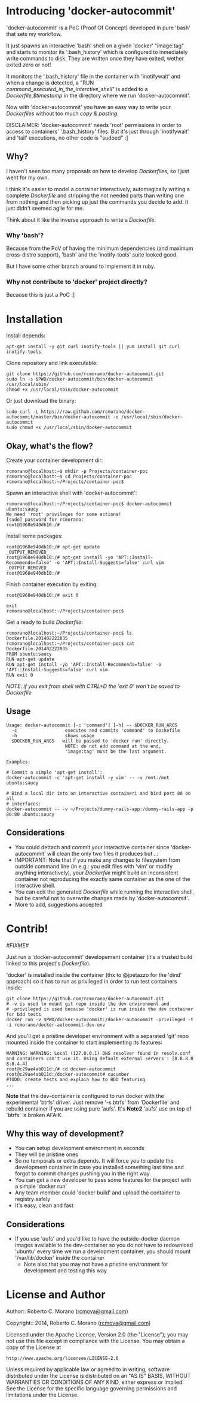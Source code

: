 # Introducing 'docker-autocommit'

'docker-autocommit' is a PoC (Proof Of Concept) developed in pure 'bash' that sets my workflow.

It just spawns an interactive 'bash' shell on a given 'docker' "image:tag" and starts to monitor its '.bash_history' which is configured to inmediately write commands to disk. They are written once they have exited, wether exited _zero_ or not!

It monitors the '.bash_history' file in the container with 'inotifywait' and when a change is detected, a "RUN _command_executed_in_the_interctive_shell_" is added to a _Dockerfile.$timestamp_ in the directory where we run 'docker-autocommit'.

Now with 'docker-autocommit' you have an easy way to write your _Dockerfiles_ without too much _copy & pasting_.

DISCLAIMER: 'docker-autocommit' needs 'root' permissions in order to access to containers' '.bash_history' files. But it's just through 'inotifywait' and 'tail' executions, no other code is "sudoed" :]

## Why?

I haven't seen too many proposals on how to develop _Dockerfiles_, so I just went for my own.

I think it's easier to model a container interactively, automagically writing a complete _Dockerfile_ and stripping the not needed parts than writing one from nothing and then picking up just the commands you decide to add. It just didn't seemed agile for me.

Think about it like the inverse approach to write a _Dockerfile_.

### Why 'bash'?

Because from the PoV of having the minimum dependencies (and maximum cross-distro support), 'bash' and the 'inotify-tools' suite looked good.

But I have some other branch around to implement it in ruby.

### Why not contribute to 'docker' project directly?

Because this is just a PoC :]

# Installation

Install depends:
```
apt-get install -y git curl inotify-tools || yum install git curl inotify-tools
```

Clone repository and link executable:

```
git clone https://github.com/rcmorano/docker-autocommit.git
sudo ln -s $PWD/docker-autocommit/bin/docker-autocommit /usr/local/sbin/
chmod +x /usr/local/sbin/docker-autocommit
```

Or just download the binary:

```
sudo curl -L https://raw.github.com/rcmorano/docker-autocommit/master/bin/docker-autocommit -o /usr/local/sbin/docker-autocommit
sudo chmod +x /usr/local/sbin/docker-autocommit
```

## Okay, what's the flow?

Create your container development dir:
```
rcmorano@localhost:~$ mkdir -p Projects/container-poc
rcmorano@localhost:~$ cd Projects/container-poc
rcmorano@localhost:~/Projects/container-poc$ 
```

Spawn an interactive shell with 'docker-autocommit':
```
rcmorano@localhost:~/Projects/container-poc$ docker-autocommit ubuntu:saucy
We need 'root' privileges for some actions!
[sudo] password for rcmorano: 
root@1968e940db10:/# 
```

Install some packages:
```
root@1968e940db10:/# apt-get update
_OUTPUT_REMOVED_
root@1968e940db10:/# apt-get install -yo 'APT::Install-Recommends=false' -o 'APT::Install-Suggests=false' curl vim
_OUTPUT_REMOVED_
root@1968e940db10:/#
```

Finish container execution by exiting:
```
root@1968e940db10:/# exit 0

exit
rcmorano@localhost:~/Projects/container-poc$
```

Get a ready to build _Dockerfile_:
```
rcmorano@localhost:~/Projects/container-poc$ ls
Dockerfile.201402222035
rcmorano@localhost:~/Projects/container-poc$ cat Dockerfile.201402222035 
FROM ubuntu:saucy
RUN apt-get update
RUN apt-get install -yo 'APT::Install-Recommends=false' -o 'APT::Install-Suggests=false' curl vim
RUN exit 0

```
_NOTE: if you exit from shell with CTRL+D the 'exit 0' won't be saved to Dockerfile_

## Usage

```
Usage: docker-autocommit [-c 'command'] [-h] -- $DOCKER_RUN_ARGS
  -c                  executes and commits 'command' to Dockefile
  -h                  shows usage
  $DOCKER_RUN_ARGS   will be passed to 'docker run' directly.
                      NOTE: do not add command at the end,
                      'image:tag' must be the last argument.

Examples:

# Commit a simple 'apt-get install':
docker-autocommit -c 'apt-get install -y vim' -- -v /mnt:/mnt ubuntu:saucy

# Bind a local dir into an interactive containeri and bind port 80 on all
# interfaces: 
docker-autocommit -- -v ~/Projects/dummy-rails-app:/dummy-rails-app -p 80:80 ubuntu:saucy
```

## Considerations

* You could dettach and commit your interactive container since 'docker-autocommit' will clean the only two files it produces but...:
* IMPORTANT: Note that if you make any changes to filesystem from outside command line (in e.g.: you edit files with 'vim' or modify anything interactively), your _Dockerfile_ might build an inconsistent container not reproducing the exactly same container as the one of the interactive shell.
* You can edit the generated _Dockerfile_ while running the interactive shell, but be careful not to overwrite changes made by 'docker-autocommit'.
* More to add, suggestions accepted

# Contrib!

_#FIXME#_

Just run a 'docker-autocommit' developement container (it's a trusted build linked to this project's _Dockerfile_).

'docker' is installed inside the container (thx to @jpetazzo for the 'dind' approach) so it has to run as privileged in order to run test containers inside:

```
git clone https://github.com/rcmorano/docker-autocommit.git
# -v is used to mount git repo inside the dev environment and
# -privileged is used because 'docker' is run inside the dev container for bdd tests
docker run -v $PWD/docker-autocommit:/docker-autocommit -privileged -t -i rcmorano/docker-autocommit-dev-env
```
And you'll get a pristine developer environment with a separated 'git' repo mounted inside the container to start implementing its features:

```
WARNING: WARNING: Local (127.0.0.1) DNS resolver found in resolv.conf and containers can't use it. Using default external servers : [8.8.8.8 8.8.4.4]
root@c29ae4ab011d:/# cd docker-autocommit
root@c29ae4ab011d:/docker-autocommit# cucumber
#TODO: create tests and explain how to BDD featuring
...
```

**Note** that the dev-container is configured to run docker with the experimental 'btrfs' driver. Just remove '-s btrfs' from 'Dockerfile' and rebuild container if you are using pure 'aufs'.
It's 
**Note2** 'aufs' use on top of 'btrfs' is broken AFAIK.

## Why this way of development?

* You can setup development environment in seconds
* They will be pristine ones
* So no temporals or extra depends. It will force you to update the development container in case you installed something last time and forgot to commit changes pushing you in the right way.
* You can get a new developer to pass some features for the project with a simple 'docker run' 
* Any team member could 'docker build' and upload the container to registry safely
* It's easy, clean and fast

## Considerations

* If you use 'aufs' and you'd like to have the outside-docker daemon images available to the dev-container so you do not have to redownload 'ubuntu' every time we run a development container, you should mount '/var/lib/docker' inside the container
  * Note also that you may not have a pristine environment for development and testing this way

# License and Author

Author:: Roberto C. Morano (<rcmova@gmail.com>)

Copyright:: 2014, Roberto C. Morano (<rcmova@gmail.com>)

Licensed under the Apache License, Version 2.0 (the "License");
you may not use this file except in compliance with the License.
You may obtain a copy of the License at

    http://www.apache.org/licenses/LICENSE-2.0

Unless required by applicable law or agreed to in writing, software
distributed under the License is distributed on an "AS IS" BASIS,
WITHOUT WARRANTIES OR CONDITIONS OF ANY KIND, either express or implied.
See the License for the specific language governing permissions and
limitations under the License.
